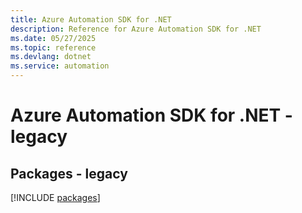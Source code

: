 ```yaml
---
title: Azure Automation SDK for .NET
description: Reference for Azure Automation SDK for .NET
ms.date: 05/27/2025
ms.topic: reference
ms.devlang: dotnet
ms.service: automation
---
```

# Azure Automation SDK for .NET - legacy
## Packages - legacy
[!INCLUDE [packages](automation-index.md)]